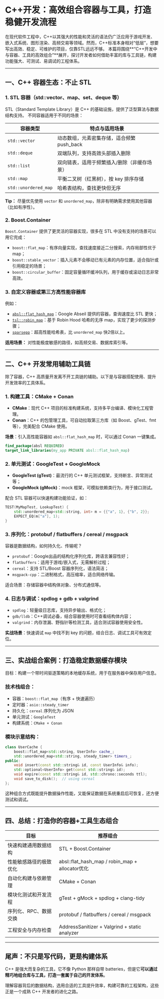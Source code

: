 
# C++开发：高效组合容器与工具，打造稳健开发流程

在现代软件工程中，C++以其强大的性能和灵活的语法仍广泛应用于游戏开发、嵌入式系统、图形渲染、高频交易等领域。然而，C++标准本身相对“低层”，想要写出高效、稳定、可维护的项目，仅靠STL远远不够。
本篇将围绕\*\*“C++开发中与容器、工具的高效组合”\*\*展开，探讨开发者如何借助丰富的库与工具链，构建功能强大、可测试、易调试的工程体系。

---

## 一、C++ 容器生态：不止 STL

### 1. STL 容器（std::vector、map、set、deque 等）

STL（Standard Template Library）是 C++ 的基础设施，提供了泛型算法与数据结构支持。
不同容器适用于不同的场景：

| 容器类型                 | 特点与适用场景                    |
| -------------------- | -------------------------- |
| `std::vector`        | 动态数组，元素密集存储，适合频繁push\_back |
| `std::deque`         | 双端队列，支持高效头部插入删除            |
| `std::list`          | 双向链表，适用于频繁插入/删除（非缓存场景）     |
| `std::map`           | 平衡二叉树（红黑树），按 key 排序存储      |
| `std::unordered_map` | 哈希表结构，查找更快但无序              |

**Tip：** 尽量优先使用 `vector` 和 `unordered_map`，除非有明确需求使用其他容器（比如有序性）。

### 2. Boost.Container

`Boost.Container` 提供了更灵活的容器实现，很多在 STL 中没有支持的场景可以用它完成：

* `boost::flat_map`：有序向量实现，查找速度接近二分搜索，内存局部性优于 map；
* `boost::stable_vector`：插入元素不会移动已有元素的内存位置，适合指针或引用稳定的场景；
* `boost::circular_buffer`：固定容量循环缓冲队列，用于缓存或滚动日志非常高效。

### 3. 自定义容器或第三方高性能容器库

例如：

* [`absl::flat_hash_map`](https://abseil.io/docs/cpp/guides/container)：Google Abseil 提供的容器，查询速度比 STL 更快；
* [`tsl::robin_map`](https://github.com/Tessil/robin-map)：基于 Robin Hood 哈希的无序 map，实现了更少的探测步骤；
* [`sparsepp`](https://github.com/greg7mdp/sparsepp)：超高性能哈希表，比 `unordered_map` 快2倍以上。

**适用场景：** 对性能极度敏感的路径，如高频交易、数据库索引等。

---

## 二、C++ 开发常用辅助工具链

除了容器，C++ 高质量开发离不开工具链的辅助。以下是与容器搭配使用、提升开发效率的工具体系。

### 1. 构建工具：CMake + Conan

* **CMake**：现代 C++ 项目的标准构建系统，支持多平台编译、模块化工程管理。
* **Conan**：C++ 的包管理工具，可自动拉取第三方库（如 Boost、gTest、fmt 等），完美配合 CMake 使用。

**场景**：引入高性能容器如 `absl::flat_hash_map` 时，可以通过 Conan 一键集成。

```cmake
find_package(absl REQUIRED)
target_link_libraries(my_app PRIVATE absl::flat_hash_map)
```

### 2. 单元测试：GoogleTest + GoogleMock

* **GoogleTest (gTest)**：最流行的 C++ 单元测试框架，支持断言、异常测试等；
* **GoogleMock (gMock)**：mock 框架，可模拟依赖类行为，用于接口测试。

配合 STL 容器可以快速构建功能验证，如：

```cpp
TEST(MyMapTest, LookupTest) {
    std::unordered_map<std::string, int> m = {{"a", 1}, {"b", 2}};
    EXPECT_EQ(m["a"], 1);
}
```

### 3. 序列化：protobuf / flatbuffers / cereal / msgpack

容器是数据结构，如何持久化、传输呢？

* `protobuf`：Google出品的结构化序列化库，跨语言兼容性好；
* `flatbuffers`：适用于游戏/嵌入式，无需解析过程；
* `cereal`：支持 STL/Boost 容器序列化，语法简洁；
* `msgpack-cpp`：二进制格式，高压缩率，适合网络传输。

适合场景：存储容器中结构体对象、分布式通信等。

### 4. 日志与调试：spdlog + gdb + valgrind

* `spdlog`：轻量级日志库，支持异步输出、格式化；
* `gdb/lldb`：C++调试必备，结合容器使用时可查看结构体内容；
* `valgrind`：内存泄漏、野指针等检测工具，适合测试容器使用安全性。

**实战场景**：快速调试 `map` 中找不到 key 的问题，结合日志、调试工具可有效定位。

---

## 三、实战组合案例：打造稳定数据缓存模块

目标：构建一个带时间驱逐策略的本地缓存系统，用于在服务器中保存用户信息。

### 技术栈组合：

* 容器：`boost::flat_map`（有序 + 快速遍历）
* 定时器：`asio::steady_timer`
* 持久化：`cereal` 序列化为 JSON
* 单元测试：`GoogleTest`
* 构建系统：`CMake + Conan`

### 模块示意结构：

```cpp
class UserCache {
    boost::flat_map<std::string, UserInfo> cache_;
    std::unordered_map<std::string, steady_timer> timers_;
public:
    void insert(const std::string& id, const UserInfo& info);
    std::optional<UserInfo> get(const std::string& id);
    void expire(const std::string& id, std::chrono::seconds ttl);
    void save_to_disk();  // using cereal
};
```

这种组合方式既能提升数据操作性能，又能保证数据在系统重启后可恢复，还方便测试和调试。

---

## 四、总结：打造你的容器+工具生态组合

| 目标           | 推荐组合                                             |
| ------------ | ------------------------------------------------ |
| 快速构建通用数据结构   | STL + Boost.Container                            |
| 性能敏感路径的极致优化  | absl::flat\_hash\_map / robin\_map + allocator优化 |
| 自动化构建与依赖管理   | CMake + Conan                                    |
| 模块化测试和开发流程   | gTest + gMock + spdlog + clang-tidy              |
| 序列化、RPC、数据交换 | protobuf / flatbuffers / cereal / msgpack        |
| 工程安全与内存检查    | AddressSanitizer + Valgrind + static analyzer    |

---

## 尾声：不只是写代码，更是构建体系

C++ 是强大而复杂的工具，它不像 Python 那样自带 batteries，但是它**可以通过精巧地组合库与工具，打造一套属于自己的开发体系**。

理解容器背后的数据结构，选用合适的工具提升效率，构建可靠的工程架构，这些正是一个成熟 C++ 开发者的进化之路。

